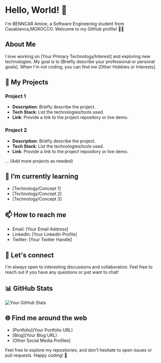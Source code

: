 # Hello, World! 👋

I'm BENNCAR Amine, a Software Engineering student  from Casablanca,MOROCCO. Welcome to my GitHub profile! 👨‍💻

## About Me

I love working on [Your Primary Technology/Interest] and exploring new technologies. My goal is to [Briefly describe your professional or personal goals]. When I'm not coding, you can find me [Other Hobbies or Interests].

## 🚀 My Projects

### Project 1

- **Description**: Briefly describe the project.
- **Tech Stack**: List the technologies/tools used.
- **Link**: Provide a link to the project repository or live demo.

### Project 2

- **Description**: Briefly describe the project.
- **Tech Stack**: List the technologies/tools used.
- **Link**: Provide a link to the project repository or live demo.

... (Add more projects as needed)

## 🌱 I’m currently learning

- [Technology/Concept 1]
- [Technology/Concept 2]
- [Technology/Concept 3]

## 📫 How to reach me

- Email: [Your Email Address]
- LinkedIn: [Your LinkedIn Profile]
- Twitter: [Your Twitter Handle]

## 💬 Let's connect

I'm always open to interesting discussions and collaboration. Feel free to reach out if you have any questions or just want to chat!

## 📊 GitHub Stats

![Your GitHub Stats](https://github-readme-stats.vercel.app/api?username=YourGitHubUsername&show_icons=true&theme=radical)

<!-- Additional Badges, Widgets, or Stats can be added here -->

## 🌐 Find me around the web

- [Portfolio](Your Portfolio URL)
- [Blog](Your Blog URL)
- [Other Social Media Profiles]

Feel free to explore my repositories, and don't hesitate to open issues or pull requests. Happy coding! 🚀
